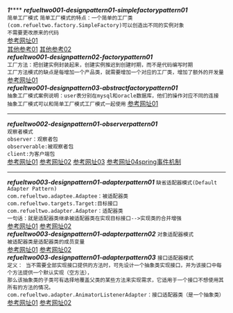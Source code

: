 **_1_******
**_refueltwo001-designpattern01-simplefactorypattern01_**  
`简单工厂模式` 
`简单工厂模式的特点：一个简单的工厂类(com.refueltwo.factory.SimpleFactory)可以创造出不同的实例对象`  
`不需要更改原来的代码`   
[参考网址01](https://blog.csdn.net/u012156116/article/details/80857255)  
[其他参考01](https://segmentfault.com/a/1190000016014855)
[其他参考02](http://c.biancheng.net/view/1348.html)  
**_refueltwo001-designpattern02-factorypattern01_**   
`工厂方法：把创建实例封装起来，创建实例推迟到创建时期，而不是代码编写时期`  
`工厂方法模式的缺点是每增加一个产品类，就需要增加一个对应的工厂类，增加了额外的开发量`  
[参考网址01](https://blog.csdn.net/u012156116/article/details/80857255)  
**_refueltwo001-designpattern03-abstractfactorypattern01_**  
`抽象工厂模式案例说明：user表分别在mysql和oracle数据库，他们的操作对应不同的连接`   
`抽象工厂模式可以和简单工厂模式工厂模式一起使用` 
[参考网址01](https://blog.csdn.net/u012156116/article/details/80857255)   
****  
**_refueltwo002-designpattern01-observerpattern01_**  
`观察者模式`   
`observer：观察者包`   
`observerable:被观察者包`  
`client:为客户端包`  
[参考网址01](https://blog.csdn.net/ma598214297/article/details/80557821)
[参考网址02](https://blog.csdn.net/qq_32175491/article/details/79548644)
[参考网址03](https://www.cnblogs.com/luohanguo/p/7825656.html)
[参考网址04spring事件机制](https://blog.csdn.net/weixin_39035120/article/details/86225377)
****
**_refueltwo003-designpattern01-adapterpattern01_**
`缺省适配器模式(Default Adapter Pattern)`  
`com.refueltwo.adaptee.Adaptee：被适配器类`  
`com.refueltwo.targets.Target:目标接口`  
`com.refueltwo.adapter.Adapter：适配器类`  
`一句话：就是适配器类继承被适配器类在实现目标接口-->实现类的合并增强`  
[参考网址01](https://blog.csdn.net/wwwdc1012/article/details/82780560)
[参考网址02](https://www.cnblogs.com/zhaoxinshanwei/p/8867521.html)  
**_refueltwo003-designpattern01-adapterpattern02_**
`对象适配器模式`  
`被适配器类是适配器类的成员变量`  
[参考网址01](https://blog.csdn.net/wwwdc1012/article/details/82780560)
[参考网址02](https://www.cnblogs.com/zhaoxinshanwei/p/8867521.html)  
**_refueltwo003-designpattern01-adapterpattern03_**
`接口适配器模式`  
`定义： 当不需要全部实现接口提供的方法时，可先设计一个抽象类实现接口，并为该接口中每个方法提供一个默认实现（空方法），`  
`那么该抽象类的子类可有选择地覆盖父类的某些方法来实现需求，它适用于一个接口不想使用其所有的方法的情况。`  
`com.refueltwo.adapter.AnimatorListenerAdapter：接口适配器类（是一个抽象类）`  
[参考网址01](https://blog.csdn.net/wwwdc1012/article/details/82780560)
[参考网址02](https://www.cnblogs.com/zhaoxinshanwei/p/8867521.html) 